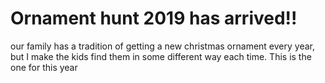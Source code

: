 # Ornament hunt 2019 has arrived!!

our family has a tradition of getting a new christmas ornament every year, but I make the kids find them in some different way each time. This is the one for this year
